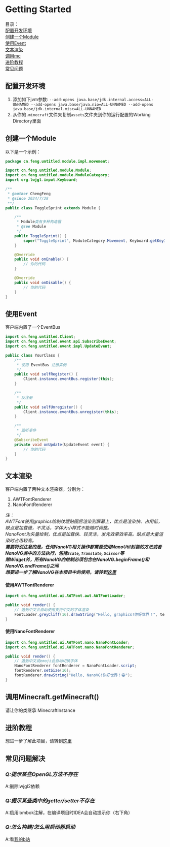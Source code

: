 # Getting Started
目录：<br>
[配置开发环境](#配置开发环境-)<br>
[创建一个Module](#创建一个module)<br>
[使用Event](#使用event)<br>
[文本渲染](#文本渲染)<br>
[调用mc](#调用minecraftgetminecraft)<br>
[进阶教程](#进阶教程)<br>
[常见问题](#常见问题解决)

## 配置开发环境 
1. 添加如下jvm参数:
   `--add-opens java.base/jdk.internal.access=ALL-UNNAMED --add-opens java.base/java.nio=ALL-UNNAMED --add-opens java.base/jdk.internal.misc=ALL-UNNAMED`
2. 从你的`.minecraft`文件夹复制`assets`文件夹到你的运行配置的Working Directory里面

## 创建一个Module
以下是一个示例：

```java
package cn.feng.untitled.module.impl.movement;

import cn.feng.untitled.module.Module;
import cn.feng.untitled.module.ModuleCategory;
import org.lwjgl.input.Keyboard;

/**
 * @author ChengFeng
 * @since 2024/7/28
 **/
public class ToggleSprint extends Module {

    /**
     * Module类有多种构造器
     * @see Module
     */
    public ToggleSprint() {
        super("ToggleSprint", ModuleCategory.Movement, Keyboard.getKeyIndex("V"));
    }

    @Override
    public void onEnable() {
        // 你的代码
    }

    @Override
    public void onDisable() {
        // 你的代码
    }
}
```

## 使用Event
客户端内置了一个EventBus

```java
import cn.feng.untitled.Client;
import cn.feng.untitled.event.api.SubscribeEvent;
import cn.feng.untitled.event.impl.UpdateEvent;

public class YourClass {
    /**
     * 使用 EventBus 注册实例
     */
    public void selfRegister() {
        Client.instance.eventBus.register(this);
    }

    /**
     * 反注册
     */
    public void selfUnregister() {
        Client.instance.eventBus.unregister(this);
    }

    /**
     * 监听事件
     */
    @SubscribeEvent
    private void onUpdate(UpdateEvent event) {
        // 你的代码
    }
}
```

## 文本渲染
客户端内置了两种文本渲染器，分别为：
1. AWTFontRenderer
2. NanoFontRenderer

*注：<br>
AWTFont使用graphics绘制纹理贴图后渲染到屏幕上，优点是渲染快、占用低，缺点是加载慢，不灵活，字体大小样式不能随时调整。<br>
NanoFont为矢量绘制，优点是加载快、较灵活，发光效果效率高。缺点是大量渲染时占用较高。<br>
**需要特别注意的是，任何NanoVG相关操作都需要使用NanoUtil封装的方法或者NanoVG类中的方法执行，包括`Scale`, `Translate`, `Scissor`等<br>
除Widget外，所有NanoVG的绘制必须包含在NanoVG.beginFrame()和NanoVG.endFrame()之间<br>
想要进一步了解NanoVG在本项目中的使用，请转到[这里](Advanced.md)***
#### 使用AWTFontRenderer
```java
import cn.feng.untitled.ui.AWTFont.awt.AWTFontLoader;

public void render() {
    // 遇到中文会自动使用支持中文的字体渲染
    FontLoader.greyCliff(16).drawString("Hello, graphics!你好世界！", textX, textY, textColor);
}
```
#### 使用NanoFontRenderer

```java
import cn.feng.untitled.ui.AWTFont.nano.NanoFontLoader;
import cn.feng.untitled.ui.AWTFont.nano.NanoFontRenderer;

public void render() {
    // 遇到中文或emoji会自动切换字体
    NanoFontRenderer fontRenderer = NanoFontLoader.script;
    fontRenderer.setSize(16);
    fontRenderer.drawString("Hello, NanoVG!你好世界！😀");
}
```
## 调用Minecraft.getMinecraft()
请让你的类继承 MinecraftInstance

## 进阶教程
想进一步了解此项目，请转到[这里](Advanced.md)

## 常见问题解决
### *Q:提示某些OpenGL方法不存在*
A:删除lwjgl2依赖
### *Q:提示某些类中的getter/setter不存在*
A:启用lombok注解，在编译项目时IDEA会自动提示你（右下角）
### *Q:怎么构建/怎么用启动器启动*
A:看[我的b站](https://space.bilibili.com/538684595)